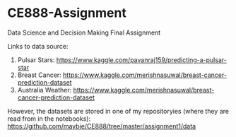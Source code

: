 # CE888-Assignment
Data Science and Decision Making Final Assignment

Links to data source:
1. Pulsar Stars: https://www.kaggle.com/pavanraj159/predicting-a-pulsar-star
2. Breast Cancer: https://www.kaggle.com/merishnasuwal/breast-cancer-prediction-dataset
3. Australia Weather: https://www.kaggle.com/merishnasuwal/breast-cancer-prediction-dataset

However, the datasets are stored in one of my repositoryies (where they are read from in the notebooks): https://github.com/maybje/CE888/tree/master/assignment1/data 
